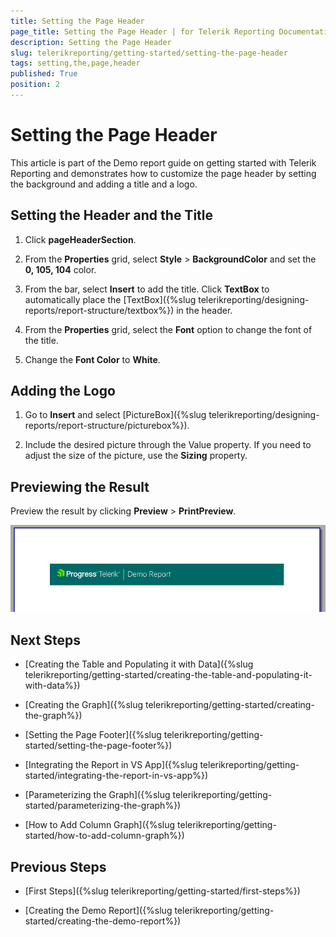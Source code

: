 ```yaml
---
title: Setting the Page Header
page_title: Setting the Page Header | for Telerik Reporting Documentation
description: Setting the Page Header
slug: telerikreporting/getting-started/setting-the-page-header
tags: setting,the,page,header
published: True
position: 2
---
```


# Setting the Page Header



This article is part of the Demo report guide on getting started with Telerik Reporting and demonstrates
        how to customize the page header by setting the background and adding a title and a logo.
      

## Setting the Header and the Title

1. Click __pageHeaderSection__.
            

1. From the __Properties__ grid, select __Style__ > __BackgroundColor__
              and set the __0, 105, 104__ color.
            

1. From the bar, select __Insert__ to add the title. Click __TextBox__
              to automatically place the [TextBox]({%slug telerikreporting/designing-reports/report-structure/textbox%}) in the header.
            

1. From the __Properties__ grid, select the __Font__ option to change the font of the title.
            

1. Change the __Font Color__ to __White__.
            

## Adding the Logo

1. Go to __Insert__ and select [PictureBox]({%slug telerikreporting/designing-reports/report-structure/picturebox%}).
            

1. Include the desired picture through the Value property. If you need to adjust the size of the picture, use the __Sizing__ property.
            

## Previewing the Result

Preview the result by clicking __Preview__ > __PrintPreview__.
          
  ![Page Header](images/PageHeader.PNG)

## Next Steps

* [Creating the Table and Populating it with Data]({%slug telerikreporting/getting-started/creating-the-table-and-populating-it-with-data%})

* [Creating the Graph]({%slug telerikreporting/getting-started/creating-the-graph%})

* [Setting the Page Footer]({%slug telerikreporting/getting-started/setting-the-page-footer%})

* [Integrating the Report in VS App]({%slug telerikreporting/getting-started/integrating-the-report-in-vs-app%})

* [Parameterizing the Graph]({%slug telerikreporting/getting-started/parameterizing-the-graph%})

* [How to Add Column Graph]({%slug telerikreporting/getting-started/how-to-add-column-graph%})

## Previous Steps

* [First Steps]({%slug telerikreporting/getting-started/first-steps%})

* [Creating the Demo Report]({%slug telerikreporting/getting-started/creating-the-demo-report%})
